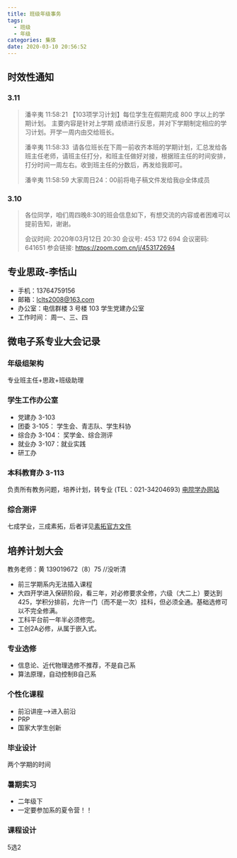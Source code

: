 ```yaml
---
title: 班级年级事务
tags:
  - 班级
  - 年级
categories: 集体
date: 2020-03-10 20:56:52
---
```


## 时效性通知

### 3.11

> 潘辛夷 11:58:21
> 【103项学习计划】每位学生在假期完成 800 字以上的学期计划。 主要内容是针对上学期 成绩进行反思，并对下学期制定相应的学习计划。开学一周内由交给班长。
>
> 潘辛夷 11:58:33
> 请各位班长在下周一前收齐本班的学期计划，汇总发给各班主任老师，请班主任打分，和班主任做好对接，根据班主任的时间安排，打分时间一周左右。收到班主任的分数后，再发给我即可。
>
> 潘辛夷 11:58:59
> 大家周日24：00前将电子稿文件发给我@全体成员

### 3.10

> 各位同学，咱们周四晚8:30的班会信息如下，有想交流的内容或者困难可以提前告知，谢谢。
>
> 会议时间: 2020年03月12日 20:30
> 会议号: 453 172 694
> 会议密码: 641651
> 参会链接: <https://zoom.com.cn/j/453172694>

<!--more-->

## 专业思政-李恬山

- 手机：13764759156
- 邮箱：lclts2008@163.com
- 办公室：电信群楼 3 号楼 103 学生党建办公室
- 工作时间： 周一、三、四

## 微电子系专业大会记录

### 年级组架构

专业班主任+思政+班级助理

### 学生工作办公室

- 党建办 3-103
- 团委 3-105： 学生会、青志队、学生科协
- 综合办 3-104： 奖学金、综合测评
- 就业办 3-107：就业实践
- 研工办

### 本科教育办 3-113

负责所有教务问题，培养计划，转专业
(TEL：021-34204693)
[电院学办网站](http://xsb.seiee.sjtu.edu.cn)

### 综合测评

七成学业，三成素拓，后者详见[素拓官方文件](上海交通大学电子信息与电气工程学院学生综合测评实施条例【2018.5】.pdf)

## 培养计划大会

教务老师：黄 139019672（8）75 //没听清

- 前三学期系内无法插入课程
- 大四开学进入保研阶段，看三年，对必修要求全修，六级（大二上）要达到425，学积分排前，允许一门（而不是一次）挂科，但必须全通。基础选修可以不完全修满。
- 工科平台前一年半必须修完。
- 工创2A必修，从属于嵌入式。

### 专业选修

- 信息论、近代物理选修不推荐，不是自己系
- 算法原理，自动控制B自己系

### 个性化课程

- 前沿讲座——>进入前沿
- PRP
- 国家大学生创新

### 毕业设计

两个学期的时间

### 暑期实习

- 二年级下
- 一定要参加系的夏令营！！

### 课程设计

5选2

